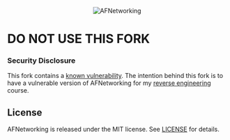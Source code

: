 <p align="center" >
  <img src="https://raw.github.com/AFNetworking/AFNetworking/assets/afnetworking-logo.png" alt="AFNetworking" title="AFNetworking">
</p>

# DO NOT USE THIS FORK

### Security Disclosure

This fork contains a [known vulnerability](https://github.com/AFNetworking/AFNetworking/issues/2590). The intention behind this fork is to have a vulnerable version of AFNetworking for my [reverse engineering](https://github.com/ivRodriguezCA/RE-iOS-Apps) course.

## License

AFNetworking is released under the MIT license. See [LICENSE](https://github.com/AFNetworking/AFNetworking/blob/master/LICENSE) for details.
